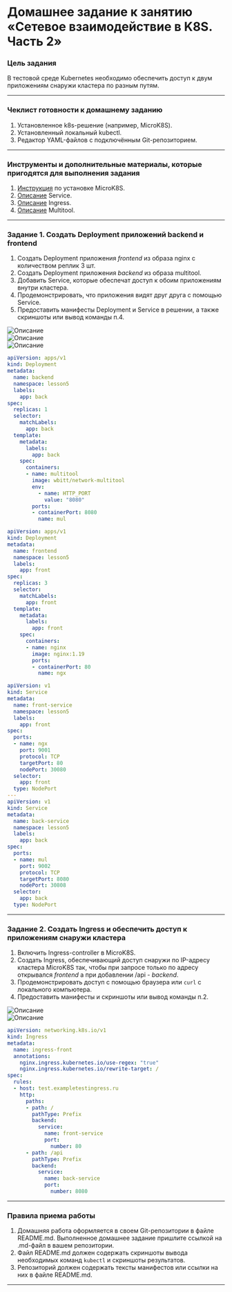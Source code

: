 # Домашнее задание к занятию «Сетевое взаимодействие в K8S. Часть 2»

### Цель задания

В тестовой среде Kubernetes необходимо обеспечить доступ к двум приложениям снаружи кластера по разным путям.

------

### Чеклист готовности к домашнему заданию

1. Установленное k8s-решение (например, MicroK8S).
2. Установленный локальный kubectl.
3. Редактор YAML-файлов с подключённым Git-репозиторием.

------

### Инструменты и дополнительные материалы, которые пригодятся для выполнения задания

1. [Инструкция](https://microk8s.io/docs/getting-started) по установке MicroK8S.
2. [Описание](https://kubernetes.io/docs/concepts/services-networking/service/) Service.
3. [Описание](https://kubernetes.io/docs/concepts/services-networking/ingress/) Ingress.
4. [Описание](https://github.com/wbitt/Network-MultiTool) Multitool.

------

### Задание 1. Создать Deployment приложений backend и frontend

1. Создать Deployment приложения _frontend_ из образа nginx с количеством реплик 3 шт.
2. Создать Deployment приложения _backend_ из образа multitool. 
3. Добавить Service, которые обеспечат доступ к обоим приложениям внутри кластера. 
4. Продемонстрировать, что приложения видят друг друга с помощью Service.
5. Предоставить манифесты Deployment и Service в решении, а также скриншоты или вывод команды п.4.

![Описание](https://github.com/MaximovAA/school/blob/main/kub5-pods.jpg)  
![Описание](https://github.com/MaximovAA/school/blob/main/kub5-ingresscurl.jpg)  
![Описание](https://github.com/MaximovAA/school/blob/main/kub5-curlmult.jpg)  

  
```yaml
apiVersion: apps/v1
kind: Deployment
metadata:
  name: backend
  namespace: lesson5
  labels:
    app: back
spec:
  replicas: 1
  selector:
    matchLabels:
      app: back
  template:
    metadata:
      labels:
        app: back
    spec:
      containers:
      - name: multitool
        image: wbitt/network-multitool
        env:
          - name: HTTP_PORT
            value: "8080"
        ports:
        - containerPort: 8080
          name: mul
```
```yaml
apiVersion: apps/v1
kind: Deployment
metadata:
  name: frontend
  namespace: lesson5
  labels:
    app: front
spec:
  replicas: 3
  selector:
    matchLabels:
      app: front
  template:
    metadata:
      labels:
        app: front
    spec:
      containers:
      - name: nginx
        image: nginx:1.19
        ports:
        - containerPort: 80
          name: ngx
```

```yaml
apiVersion: v1
kind: Service
metadata:
  name: front-service
  namespace: lesson5
  labels:
    app: front
spec:
  ports:
  - name: ngx
    port: 9001
    protocol: TCP
    targetPort: 80
    nodePort: 30080
  selector:
    app: front
  type: NodePort
---
apiVersion: v1
kind: Service
metadata:
  name: back-service
  namespace: lesson5
  labels:
    app: back
spec:
  ports:
  - name: mul
    port: 9002
    protocol: TCP
    targetPort: 8080
    nodePort: 30808
  selector:
    app: back
  type: NodePort
```


------

### Задание 2. Создать Ingress и обеспечить доступ к приложениям снаружи кластера

1. Включить Ingress-controller в MicroK8S.
2. Создать Ingress, обеспечивающий доступ снаружи по IP-адресу кластера MicroK8S так, чтобы при запросе только по адресу открывался _frontend_ а при добавлении /api - _backend_.
3. Продемонстрировать доступ с помощью браузера или `curl` с локального компьютера.
4. Предоставить манифесты и скриншоты или вывод команды п.2.

![Описание](https://github.com/MaximovAA/school/blob/main/kub5-ingress.jpg)    
![Описание](https://github.com/MaximovAA/school/blob/main/kub5-ingresscurl.jpg)  

  
```yaml
apiVersion: networking.k8s.io/v1
kind: Ingress
metadata:
  name: ingress-front
  annotations:
    nginx.ingress.kubernetes.io/use-regex: "true"
    nginx.ingress.kubernetes.io/rewrite-target: /
spec:
  rules:
  - host: test.exampletestingress.ru
    http:
      paths:
      - path: /
        pathType: Prefix
        backend:
          service:
            name: front-service
            port:
              number: 80
      - path: /api
        pathType: Prefix
        backend:
          service:
            name: back-service
            port:
              number: 8080
```
------

### Правила приема работы

1. Домашняя работа оформляется в своем Git-репозитории в файле README.md. Выполненное домашнее задание пришлите ссылкой на .md-файл в вашем репозитории.
2. Файл README.md должен содержать скриншоты вывода необходимых команд `kubectl` и скриншоты результатов.
3. Репозиторий должен содержать тексты манифестов или ссылки на них в файле README.md.

------
